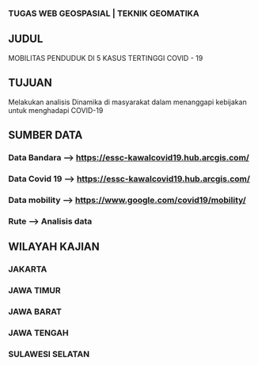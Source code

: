           
### TUGAS WEB GEOSPASIAL | TEKNIK GEOMATIKA

## JUDUL
MOBILITAS PENDUDUK DI 5 KASUS TERTINGGI COVID - 19

## TUJUAN
Melakukan analisis Dinamika di masyarakat dalam menanggapi kebijakan untuk menghadapi COVID-19

## SUMBER DATA
### Data Bandara -->  https://essc-kawalcovid19.hub.arcgis.com/
### Data Covid 19 --> https://essc-kawalcovid19.hub.arcgis.com/
### Data mobility --> https://www.google.com/covid19/mobility/
### Rute         --> Analisis data

## WILAYAH KAJIAN
### JAKARTA
### JAWA TIMUR
### JAWA BARAT
### JAWA TENGAH
### SULAWESI SELATAN
